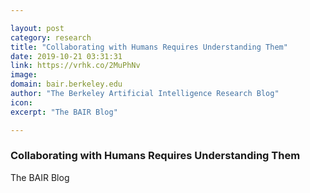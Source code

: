 ```yaml
---

layout: post
category: research
title: "Collaborating with Humans Requires Understanding Them"
date: 2019-10-21 03:31:31
link: https://vrhk.co/2MuPhNv
image: 
domain: bair.berkeley.edu
author: "The Berkeley Artificial Intelligence Research Blog"
icon: 
excerpt: "The BAIR Blog"

---
```


### Collaborating with Humans Requires Understanding Them

The BAIR Blog